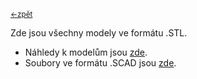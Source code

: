 <sub>[<-zpět](https://github.com/robodilna/gramofon/tree/main/models)</sub>

Zde jsou všechny modely ve formátu .STL.
 - Náhledy k modelům jsou [zde](https://github.com/robodilna/gramofon/tree/main/models/images).
 - Soubory ve formátu .SCAD jsou [zde](https://github.com/robodilna/gramofon/tree/main/models/scad-models).
